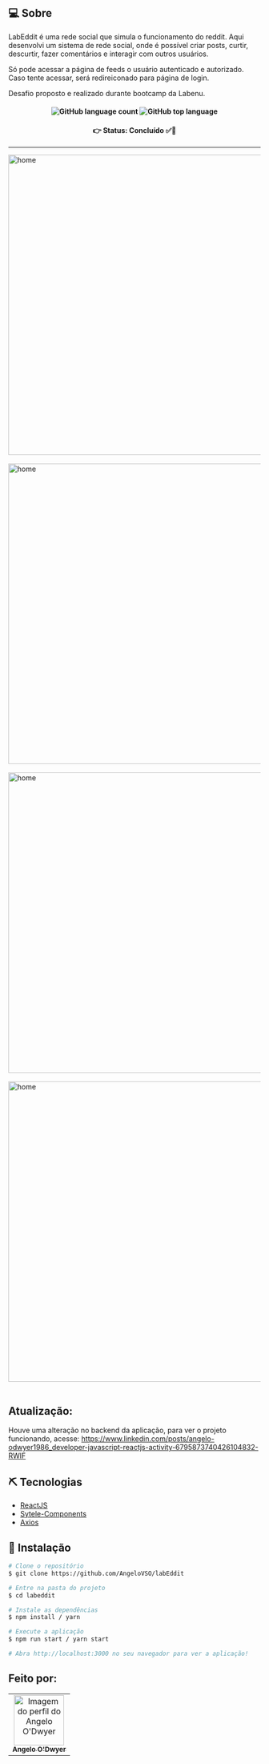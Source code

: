 ## 💻 Sobre

LabEddit é uma rede social que simula o funcionamento do reddit. Aqui desenvolvi um sistema de rede social, onde é possível criar posts, curtir, descurtir, fazer comentários e interagir com outros usuários.

Só pode acessar a página de feeds o usuário autenticado e autorizado. Caso tente acessar, será redireiconado para página de login.

Desafio proposto e realizado durante bootcamp da Labenu.

<h4 align='center'>
  <img alt="GitHub language count" src="https://img.shields.io/github/languages/count/AngeloVSO/labEddit"> <img alt="GitHub top language" src="https://img.shields.io/github/languages/top/AngeloVSO/labEddit">
</h4>

<h4 align='center'>
👉 Status: Concluído ✅👏
</h4>
<hr />

<img src="https://user-images.githubusercontent.com/70985334/127339790-6ab6e833-ee61-4aa6-8c12-829af85670e3.png" width="600px" alt="home"/></br></br>
<img src="https://user-images.githubusercontent.com/70985334/127339989-eae0c946-da74-4bf5-8f89-6bdbff50191b.png" width="600px" alt="home"/></br></br>
<img src="https://user-images.githubusercontent.com/70985334/127340174-db9885d9-c5c3-4ff7-bdd3-36fba29fa146.png" width="600px" alt="home"/></br></br>
<img src="https://user-images.githubusercontent.com/70985334/127340295-b83a465f-3125-4844-a365-721f9aaec9e0.png" width="600px" alt="home"/></br></br>

## Atualização:
Houve uma alteração no backend da aplicação, para ver o projeto funcionando, acesse: https://www.linkedin.com/posts/angelo-odwyer1986_developer-javascript-reactjs-activity-6795873740426104832-RWlF

## ⛏ Tecnologias

- [ReactJS](https://reactjs.org/)
- [Sytele-Components](https://styled-components.com/)
- [Axios](https://www.emailjs.com/)

## 🚀 Instalação

```bash
# Clone o repositório
$ git clone https://github.com/AngeloVSO/labEddit

# Entre na pasta do projeto
$ cd labeddit

# Instale as dependências
$ npm install / yarn

# Execute a aplicação
$ npm run start / yarn start

# Abra http://localhost:3000 no seu navegador para ver a aplicação!
```
## Feito por:
<table>
  <tr>
    <td align="center"><a href="https://github.com/AngeloVSO">
    <img src="https://avatars.githubusercontent.com/u/70985334?v=4" width="100px" alt="Imagem do perfil do
    Angelo O'Dwyer"/>
    <br />
    <sub><b>Angelo O'Dwyer</b></sub><br /></td>
</table>
